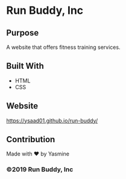 # Run Buddy, Inc

## Purpose
A website that offers fitness training services. 

## Built With
* HTML
* CSS

## Website
https://ysaad01.github.io/run-buddy/

## Contribution 
Made with ❤️ by Yasmine

### ©️2019 Run Buddy, Inc 
